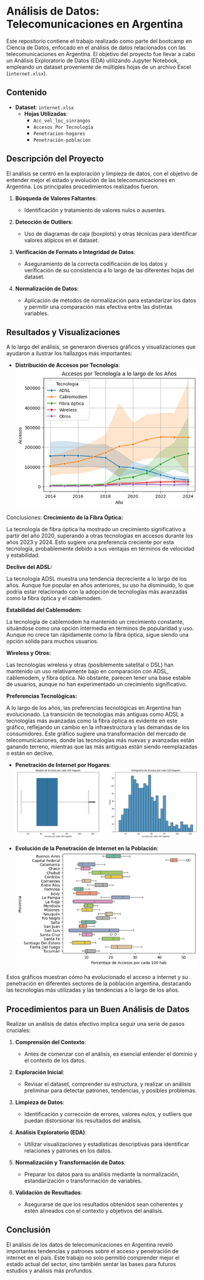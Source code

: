 # Análisis de Datos: Telecomunicaciones en Argentina

Este repositorio contiene el trabajo realizado como parte del bootcamp en Ciencia de Datos, enfocado en el análisis de datos relacionados con las telecomunicaciones en Argentina. El objetivo del proyecto fue llevar a cabo un Análisis Exploratorio de Datos (EDA) utilizando Jupyter Notebook, empleando un dataset proveniente de múltiples hojas de un archivo Excel (`internet.xlsx`).

## Contenido

- **Dataset**: `internet.xlsx`
  - **Hojas Utilizadas**:
    - `Acc_vel_loc_sinrangos`
    - `Accesos Por Tecnología`
    - `Penetracion-hogares`
    - `Penetración-poblacion`

## Descripción del Proyecto

El análisis se centró en la exploración y limpieza de datos, con el objetivo de entender mejor el estado y evolución de las telecomunicaciones en Argentina. Los principales procedimientos realizados fueron:

1. **Búsqueda de Valores Faltantes**:
   - Identificación y tratamiento de valores nulos o ausentes.
   
2. **Detección de Outliers**:
   - Uso de diagramas de caja (boxplots) y otras técnicas para identificar valores atípicos en el dataset.

3. **Verificación de Formato e Integridad de Datos**:
   - Aseguramiento de la correcta codificación de los datos y verificación de su consistencia a lo largo de las diferentes hojas del dataset.
   
4. **Normalización de Datos**:
   - Aplicación de métodos de normalización para estandarizar los datos y permitir una comparación más efectiva entre las distintas variables.

## Resultados y Visualizaciones

A lo largo del análisis, se generaron diversos gráficos y visualizaciones que ayudaron a ilustrar los hallazgos más importantes:

- **Distribución de Accesos por Tecnología**:
  ![Distribución de Accesos por Tecnología](Imagenes/output1.png)

Conclusiones: 
**Crecimiento de la Fibra Óptica:**

La tecnología de fibra óptica ha mostrado un crecimiento significativo a partir del año 2020, superando a otras tecnologías en accesos durante los años 2023 y 2024. Esto sugiere una preferencia creciente por esta tecnología, probablemente debido a sus ventajas en términos de velocidad y estabilidad.

**Declive del ADSL:**

La tecnología ADSL muestra una tendencia decreciente a lo largo de los años. Aunque fue popular en años anteriores, su uso ha disminuido, lo que podría estar relacionado con la adopción de tecnologías más avanzadas como la fibra óptica y el cablemodem.

**Estabilidad del Cablemodem:**

La tecnología de cablemodem ha mantenido un crecimiento constante, situándose como una opción intermedia en términos de popularidad y uso. Aunque no crece tan rápidamente como la fibra óptica, sigue siendo una opción sólida para muchos usuarios.

**Wireless y Otros:**

Las tecnologías wireless y otras (posiblemente satelital o DSL) han mantenido un uso relativamente bajo en comparación con ADSL, cablemodem, y fibra óptica. No obstante, parecen tener una base estable de usuarios, aunque no han experimentado un crecimiento significativo.

**Preferencias Tecnológicas:**

A lo largo de los años, las preferencias tecnológicas en Argentina han evolucionado. La transición de tecnologías más antiguas como ADSL a tecnologías más avanzadas como la fibra óptica es evidente en este gráfico, reflejando un cambio en la infraestructura y las demandas de los consumidores.
Este gráfico sugiere una transformación del mercado de telecomunicaciones, donde las tecnologías más nuevas y avanzadas están ganando terreno, mientras que las más antiguas están siendo reemplazadas o están en declive.

- **Penetración de Internet por Hogares**:
  ![Penetración de Internet por Hogares](Imagenes\output2.png)

- **Evolución de la Penetración de Internet en la Población**:
  ![Evolución de la Penetración de Internet en la Población](Imagenes\output3.png)

Estos gráficos muestran cómo ha evolucionado el acceso a internet y su penetración en diferentes sectores de la población argentina, destacando las tecnologías más utilizadas y las tendencias a lo largo de los años.

## Procedimientos para un Buen Análisis de Datos

Realizar un análisis de datos efectivo implica seguir una serie de pasos cruciales:

1. **Comprensión del Contexto**:
   - Antes de comenzar con el análisis, es esencial entender el dominio y el contexto de los datos.
   
2. **Exploración Inicial**:
   - Revisar el dataset, comprender su estructura, y realizar un análisis preliminar para detectar patrones, tendencias, y posibles problemas.
   
3. **Limpieza de Datos**:
   - Identificación y corrección de errores, valores nulos, y outliers que puedan distorsionar los resultados del análisis.
   
4. **Análisis Exploratorio (EDA)**:
   - Utilizar visualizaciones y estadísticas descriptivas para identificar relaciones y patrones en los datos.
   
5. **Normalización y Transformación de Datos**:
   - Preparar los datos para su análisis mediante la normalización, estandarización o transformación de variables.

6. **Validación de Resultados**:
   - Asegurarse de que los resultados obtenidos sean coherentes y estén alineados con el contexto y objetivos del análisis.

## Conclusión

El análisis de los datos de telecomunicaciones en Argentina reveló importantes tendencias y patrones sobre el acceso y penetración de internet en el país. Este trabajo no solo permitió comprender mejor el estado actual del sector, sino también sentar las bases para futuros estudios y análisis más profundos.

